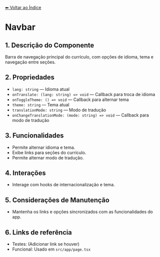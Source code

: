 [⬅ Voltar ao Índice](../README_INDEX.md)

# Navbar

## 1. Descrição do Componente
Barra de navegação principal do currículo, com opções de idioma, tema e navegação entre seções.

## 2. Propriedades
- `lang: string` — Idioma atual
- `onTranslate: (lang: string) => void` — Callback para troca de idioma
- `onToggleTheme: () => void` — Callback para alternar tema
- `theme: string` — Tema atual
- `translationMode: string` — Modo de tradução
- `onChangeTranslationMode: (mode: string) => void` — Callback para modo de tradução

## 3. Funcionalidades
- Permite alternar idioma e tema.
- Exibe links para seções do currículo.
- Permite alternar modo de tradução.

## 4. Interações
- Interage com hooks de internacionalização e tema.

## 5. Considerações de Manutenção
- Mantenha os links e opções sincronizados com as funcionalidades do app.

## 6. Links de referência
- Testes: (Adicionar link se houver)
- Funcional: Usado em `src/app/page.tsx`
